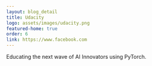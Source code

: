 ```yaml
---
layout: blog_detail
title: Udacity
logo: assets/images/udacity.png
featured-home: true
order: 6
link: https://www.facebook.com
---
```


Educating the next wave of AI Innovators using PyTorch.
